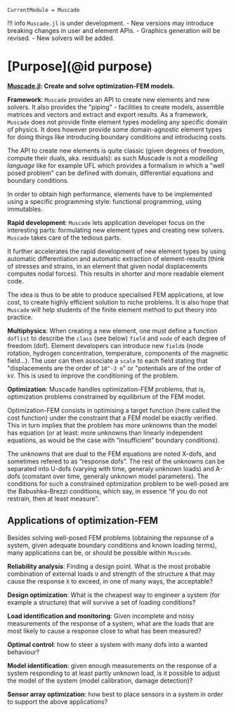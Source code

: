 ```@meta
CurrentModule = Muscade
```

!!! info
    `Muscade.jl` is under development.
    - New versions may introduce breaking changes in user and element APIs.
    - Graphics generation will be revised.
    - New solvers will be added.

# [Purpose](@id purpose)

**[Muscade.jl](https://github.com/SINTEF/Muscade.jl): Create and solve optimization-FEM models.**

**Framework**: `Muscade` provides an API to create new elements and new solvers.  It also provides the "piping" - facilities to create models, assemble matrices and vectors and extract and export results. As a framework, `Muscade` does not provide finite element types modeling any specific domain of physics.  It does however provide some domain-agnostic element types for doing things like introducing boundary conditions and introducing costs. 

The API to create new elements is quite classic (given degrees of freedom, compute their duals, aka. residuals): as such Muscade is not a *modelling language* like for example UFL which provides a formalism in which a "well posed problem" can be defined with domain, differential equations and boundary conditions.

In order to obtain high performance, elements have to be implemented using a specific programming style: functional programming, using immutables.

**Rapid development**: `Muscade` lets application developer focus on the interesting parts: formulating new element types and creating new solvers.  `Muscade` takes care of the tedious parts.

It further accelerates the rapid development of new element types by using automatic differentiation and automatic extraction of element-results (think of stresses and strains, in an element that given nodal displacements computes nodal forces).  This results in shorter and more readable element code.

The idea is thus to be able to produce specialised FEM applications, at low cost, to create highly efficient solution to niche problems.  It is also hope that `Muscade` will help students of the finite element method to put theory into practice.

**Multiphysics**: When creating a new element, one must define a function `doflist` to describe the `class` (see below) `field` and `node` of each degree of freedom (dof). Element developers can introduce new `field`s (node rotation, hydrogen concentration, temperature, components of the magnetic field...).  The user can then associate a `scale` to each field stating that "displacements are the order of `10^-3 m`" or "potentials are of the order of `kV`.  This is used to improve the conditioning of the problem.

**Optimization**: Muscade handles optimization-FEM problems, that is, optimization problems constrained by equilibrium of the FEM model.

Optimization-FEM consists in optimising a target function (here called the cost function) under the constraint that a FEM model be exactly verified. This in turn implies that the problem has more unknowns than the model has equation (or at least: more unknowns than linearly independent equations, as would be the case with “insufficient” boundary conditions).

The unknowns that are dual to the FEM equations are noted X-dofs, and sometimes refered to as “response dofs”. The rest of the unknowns can be separated into U-dofs (varying with time, generaly unknown loads) and A-dofs (comstant over time, generaly unknown model parameters). The conditions for such a constrained optimization problem to be well-posed are the Babushka-Brezzi conditions, which say, in essence “if you do not restrain, then at least measure”.

## Applications of optimization-FEM

Besides solving well-posed FEM problems (obtaining the repsonse of a system, given adequate boundary conditions and known loading terms), many applications can be, or should be possible within `Muscade`.

**Reliability analysis**: Finding a design point. What is the most probable combination of external loads `U` and strength of the structure `A` that may cause the response `X` to exceed, in one of many ways, the acceptable?

**Design optimization**: What is the cheapest way to engineer a system (for example a structure) that will survive a set of loading conditions?

**Load identification and monitoring**: Given incomplete and noisy measurements of the response of a system, what are the loads that are most likely to cause a response close to what has been measured?

**Optimal control**: how to steer a system with many dofs into a wanted behaviour?

**Model identification**: given enough measurements on the response of a system responding to at least partly unknown load, is it possible to adjust the model of the system (model calibration, damage detection)?

**Sensor array optimization**: how best to place sensors in a system in order to support the above applications?

